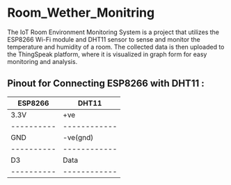 # Room_Wether_Monitring

The IoT Room Environment Monitoring System is a project that utilizes the ESP8266 Wi-Fi module and DHT11 sensor to sense and monitor the temperature and humidity of a room. The collected data is then uploaded to the ThingSpeak platform, where it is visualized in graph form for easy monitoring and analysis.

Pinout for Connecting ESP8266 with DHT11 :
-------------------------
|ESP8266   |     DHT11  |
|----------|------------|
|3.3V      |    +ve     |
|----------|------------|
|GND       | -ve(gnd)   |
|----------|------------|
|D3        |   Data     |
|----------|------------|
